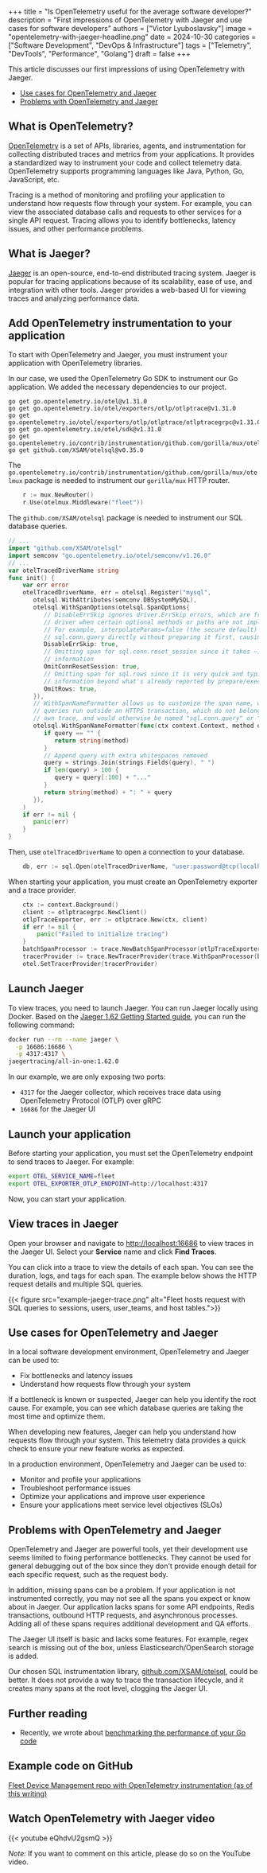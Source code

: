 +++
title = "Is OpenTelemetry useful for the average software developer?"
description = "First impressions of OpenTelemetry with Jaeger and use cases for software developers"
authors = ["Victor Lyuboslavsky"]
image = "opentelemetry-with-jaeger-headline.png"
date = 2024-10-30
categories = ["Software Development", "DevOps & Infrastructure"]
tags = ["Telemetry", "DevTools", "Performance", "Golang"]
draft = false
+++

This article discusses our first impressions of using OpenTelemetry with Jaeger.

- [Use cases for OpenTelemetry and Jaeger](#use-cases-for-opentelemetry-and-jaeger)
- [Problems with OpenTelemetry and Jaeger](#problems-with-opentelemetry-and-jaeger)

## What is OpenTelemetry?

[OpenTelemetry](https://opentelemetry.io/) is a set of APIs, libraries, agents, and instrumentation for collecting
distributed traces and metrics from your applications. It provides a standardized way to instrument your code and
collect telemetry data. OpenTelemetry supports programming languages like Java, Python, Go, JavaScript, etc.

Tracing is a method of monitoring and profiling your application to understand how requests flow through your system.
For example, you can view the associated database calls and requests to other services for a single API request. Tracing
allows you to identify bottlenecks, latency issues, and other performance problems.

## What is Jaeger?

[Jaeger](https://www.jaegertracing.io/) is an open-source, end-to-end distributed tracing system. Jaeger is popular for
tracing applications because of its scalability, ease of use, and integration with other tools. Jaeger provides a
web-based UI for viewing traces and analyzing performance data.

## Add OpenTelemetry instrumentation to your application

To start with OpenTelemetry and Jaeger, you must instrument your application with OpenTelemetry libraries.

In our case, we used the OpenTelemetry Go SDK to instrument our Go application. We added the necessary dependencies to
our project.

```
go get go.opentelemetry.io/otel@v1.31.0
go get go.opentelemetry.io/otel/exporters/otlp/otlptrace@v1.31.0
go get go.opentelemetry.io/otel/exporters/otlp/otlptrace/otlptracegrpc@v1.31.0
go get go.opentelemetry.io/otel/sdk@v1.31.0
go get go.opentelemetry.io/contrib/instrumentation/github.com/gorilla/mux/otelmux@v0.56.0
go get github.com/XSAM/otelsql@v0.35.0
```

The `go.opentelemetry.io/contrib/instrumentation/github.com/gorilla/mux/otelmux` package is needed to instrument our
`gorilla/mux` HTTP router.

```go
    r := mux.NewRouter()
    r.Use(otelmux.Middleware("fleet"))
```

The `github.com/XSAM/otelsql` package is needed to instrument our SQL database queries.

```go
// ...
import "github.com/XSAM/otelsql"
import semconv "go.opentelemetry.io/otel/semconv/v1.26.0"
// ...
var otelTracedDriverName string
func init() {
    var err error
    otelTracedDriverName, err = otelsql.Register("mysql",
       otelsql.WithAttributes(semconv.DBSystemMySQL),
       otelsql.WithSpanOptions(otelsql.SpanOptions{
          // DisableErrSkip ignores driver.ErrSkip errors, which are frequently returned by the MySQL
          // driver when certain optional methods or paths are not implemented/taken.
          // For example, interpolateParams=false (the secure default) will not do a parametrized
          // sql.conn.query directly without preparing it first, causing driver.ErrSkip
          DisableErrSkip: true,
          // Omitting span for sql.conn.reset_session since it takes ~1us and doesn't provide useful
          // information
          OmitConnResetSession: true,
          // Omitting span for sql.rows since it is very quick and typically doesn't provide useful
          // information beyond what's already reported by prepare/exec/query
          OmitRows: true,
       }),
       // WithSpanNameFormatter allows us to customize the span name, which is especially useful for SQL
       // queries run outside an HTTPS transaction, which do not belong to a parent span, show up as their
       // own trace, and would otherwise be named "sql.conn.query" or "sql.conn.exec".
       otelsql.WithSpanNameFormatter(func(ctx context.Context, method otelsql.Method, query string) string {
          if query == "" {
             return string(method)
          }
          // Append query with extra whitespaces removed
          query = strings.Join(strings.Fields(query), " ")
          if len(query) > 100 {
             query = query[:100] + "..."
          }
          return string(method) + ": " + query
       }),
    )
    if err != nil {
       panic(err)
    }
}
```

Then, use `otelTracedDriverName` to open a connection to your database.

```go
    db, err := sql.Open(otelTracedDriverName, "user:password@tcp(localhost:3306)/database")
```

When starting your application, you must create an OpenTelemetry exporter and a trace provider.

```go
    ctx := context.Background()
    client := otlptracegrpc.NewClient()
    otlpTraceExporter, err := otlptrace.New(ctx, client)
    if err != nil {
        panic("Failed to initialize tracing")
    }
    batchSpanProcessor := trace.NewBatchSpanProcessor(otlpTraceExporter)
    tracerProvider := trace.NewTracerProvider(trace.WithSpanProcessor(batchSpanProcessor))
    otel.SetTracerProvider(tracerProvider)
```

## Launch Jaeger

To view traces, you need to launch Jaeger. You can run Jaeger locally using Docker. Based on the
[Jaeger 1.62 Getting Started guide](https://www.jaegertracing.io/docs/1.62/getting-started/), you can run the following
command:

```bash
docker run --rm --name jaeger \
  -p 16686:16686 \
  -p 4317:4317 \
jaegertracing/all-in-one:1.62.0
```

In our example, we are only exposing two ports:

- `4317` for the Jaeger collector, which receives trace data using OpenTelemetry Protocol (OTLP) over gRPC
- `16686` for the Jaeger UI

## Launch your application

Before starting your application, you must set the OpenTelemetry endpoint to send traces to Jaeger. For example:

```bash
export OTEL_SERVICE_NAME=fleet
export OTEL_EXPORTER_OTLP_ENDPOINT=http://localhost:4317
```

Now, you can start your application.

## View traces in Jaeger

Open your browser and navigate to [http://localhost:16686](http://localhost:16686) to view traces in the Jaeger UI.
Select your **Service** name and click **Find Traces**.

You can click into a trace to view the details of each span. You can see the duration, logs, and tags for each span. The
example below shows the HTTP request details and multiple SQL queries.

{{< figure src="example-jaeger-trace.png" alt="Fleet hosts request with SQL queries to sessions, users, user_teams, and host tables.">}}

## Use cases for OpenTelemetry and Jaeger

In a local software development environment, OpenTelemetry and Jaeger can be used to:

- Fix bottlenecks and latency issues
- Understand how requests flow through your system

If a bottleneck is known or suspected, Jaeger can help you identify the root cause. For example, you can see which
database queries are taking the most time and optimize them.

When developing new features, Jaeger can help you understand how requests flow through your system. This telemetry data
provides a quick check to ensure your new feature works as expected.

In a production environment, OpenTelemetry and Jaeger can be used to:

- Monitor and profile your applications
- Troubleshoot performance issues
- Optimize your applications and improve user experience
- Ensure your applications meet service level objectives (SLOs)

## Problems with OpenTelemetry and Jaeger

OpenTelemetry and Jaeger are powerful tools, yet their development use seems limited to fixing performance bottlenecks.
They cannot be used for general debugging out of the box since they don't provide enough detail for each specific
request, such as the request body.

In addition, missing spans can be a problem. If your application is not instrumented correctly, you may not see all the
spans you expect or know about in Jaeger. Our application lacks spans for some API endpoints, Redis transactions,
outbound HTTP requests, and asynchronous processes. Adding all of these spans requires additional development and QA
efforts.

The Jaeger UI itself is basic and lacks some features. For example, regex search is missing out of the box, unless
Elasticsearch/OpenSearch storage is added.

Our chosen SQL instrumentation library, [github.com/XSAM/otelsql](https://github.com/XSAM/otelsql), could be better. It
does not provide a way to trace the transaction lifecycle, and it creates many spans at the root level, clogging the
Jaeger UI.

## Further reading

- Recently, we wrote about [benchmarking the performance of your Go code](../optimizing-performance-of-go-app)

## Example code on GitHub

[Fleet Device Management repo with OpenTelemetry instrumentation (as of this writing)](https://github.com/fleetdm/fleet/tree/6bc0b5dcd9214c6e3ff94fe657947aeccbdad352)

## Watch OpenTelemetry with Jaeger video

{{< youtube eQhdvU2gsmQ >}}

_Note:_ If you want to comment on this article, please do so on the YouTube video.
